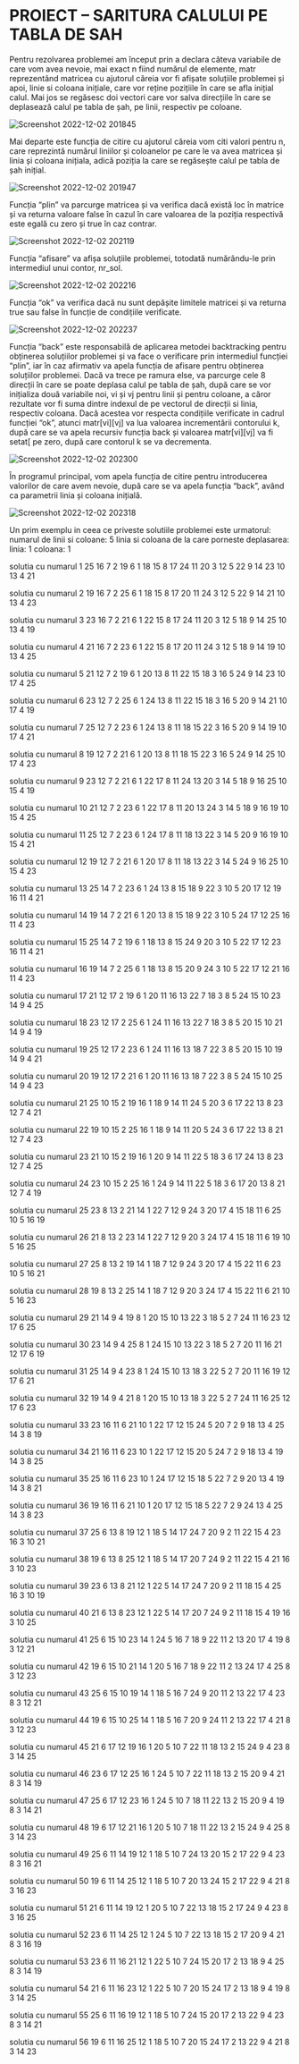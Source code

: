 # PROIECT – SARITURA CALULUI PE TABLA DE SAH

Pentru rezolvarea problemei am început prin a declara câteva variabile de care vom avea nevoie, mai exact n fiind numărul de elemente, matr reprezentând matricea cu ajutorul căreia vor fi afișate soluțiile problemei și apoi, linie si coloana inițiale, care vor reține pozițiile în care se afla inițial calul. Mai jos se regăsesc doi vectori care vor salva direcțiile în care se deplasează calul pe tabla de șah, pe linii, respectiv pe coloane.
 
![Screenshot 2022-12-02 201845](https://user-images.githubusercontent.com/88237942/205514805-d3747090-02b7-47a8-9f27-a85f24b6395c.png)

Mai departe este funcția de citire cu ajutorul căreia vom citi valori pentru n, care reprezintă numărul liniilor și coloanelor pe care le va avea matricea și linia și coloana inițiala, adică poziția la care se regăsește calul pe tabla de șah inițial.
 
![Screenshot 2022-12-02 201947](https://user-images.githubusercontent.com/88237942/205514817-11093a5f-b9e7-42d6-95ea-4f92b3f5e79a.png)


Funcția “plin” va parcurge matricea și va verifica dacă există loc în matrice și va returna valoare false în cazul în care valoarea de la poziția respectivă este egală cu zero și true în caz contrar. 

![Screenshot 2022-12-02 202119](https://user-images.githubusercontent.com/88237942/205514823-c7cef8b6-7cef-463a-8f5a-751ac4f06048.png)

Funcția “afisare” va afișa soluțiile problemei, totodată numărându-le prin intermediul unui contor, nr_sol.

![Screenshot 2022-12-02 202216](https://user-images.githubusercontent.com/88237942/205514827-804a01e9-fafd-4fe3-9cce-161c9ca671ac.png)

Funcția  “ok” va verifica dacă nu sunt depășite limitele matricei și va returna true sau false în funcție de condițiile verificate.

![Screenshot 2022-12-02 202237](https://user-images.githubusercontent.com/88237942/205514832-8888116f-7177-4d26-9c9b-1b0b7d176143.png)

Funcția “back” este responsabilă de aplicarea metodei backtracking pentru obținerea soluțiilor problemei și va face o verificare prin intermediul funcției “plin”, iar în caz afirmativ va apela funcția de afisare pentru obținerea soluțiilor problemei. Dacă va trece pe ramura else, va parcurge cele 8 direcții în care se poate deplasa calul pe tabla de șah, după care se vor inițializa două variabile noi, vi și vj pentru linii și pentru coloane, a căror rezultate vor fi suma dintre indexul de pe vectorul de direcții si linia, respectiv coloana. Dacă acestea vor respecta condițiile verificate in cadrul funcției “ok”, atunci matr[vi][vj] va lua valoarea incrementării contorului k, după care se va apela recursiv funcția back și valoarea matr[vi][vj]  va fi setat[ pe zero, după care contorul k se va decrementa.

![Screenshot 2022-12-02 202300](https://user-images.githubusercontent.com/88237942/205514836-9e93349e-95c4-47e0-9c29-bb520c2afb2b.png)

În programul principal, vom apela funcția de citire pentru introducerea valorilor de care avem nevoie,  după care se va apela funcția “back”, având ca parametrii linia și coloana inițială. 
 
 ![Screenshot 2022-12-02 202318](https://user-images.githubusercontent.com/88237942/205514842-34148f4c-9e33-4012-8c8e-7b4917eea453.png)
 
 Un prim exemplu in ceea ce priveste solutiile problemei este urmatorul:
 numarul de linii si coloane: 5
linia si coloana de la care porneste deplasarea:
linia: 1
coloana: 1

solutia cu numarul 1
25      16      7       2       19
6       1       18      15      8
17      24      11      20      3
12      5       22      9       14
23      10      13      4       21



solutia cu numarul 2
19      16      7       2       25
6       1       18      15      8
17      20      11      24      3
12      5       22      9       14
21      10      13      4       23



solutia cu numarul 3
23      16      7       2       21
6       1       22      15      8
17      24      11      20      3
12      5       18      9       14
25      10      13      4       19



solutia cu numarul 4
21      16      7       2       23
6       1       22      15      8
17      20      11      24      3
12      5       18      9       14
19      10      13      4       25



solutia cu numarul 5
21      12      7       2       19
6       1       20      13      8
11      22      15      18      3
16      5       24      9       14
23      10      17      4       25



solutia cu numarul 6
23      12      7       2       25
6       1       24      13      8
11      22      15      18      3
16      5       20      9       14
21      10      17      4       19



solutia cu numarul 7
25      12      7       2       23
6       1       24      13      8
11      18      15      22      3
16      5       20      9       14
19      10      17      4       21



solutia cu numarul 8
19      12      7       2       21
6       1       20      13      8
11      18      15      22      3
16      5       24      9       14
25      10      17      4       23



solutia cu numarul 9
23      12      7       2       21
6       1       22      17      8
11      24      13      20      3
14      5       18      9       16
25      10      15      4       19



solutia cu numarul 10
21      12      7       2       23
6       1       22      17      8
11      20      13      24      3
14      5       18      9       16
19      10      15      4       25



solutia cu numarul 11
25      12      7       2       23
6       1       24      17      8
11      18      13      22      3
14      5       20      9       16
19      10      15      4       21



solutia cu numarul 12
19      12      7       2       21
6       1       20      17      8
11      18      13      22      3
14      5       24      9       16
25      10      15      4       23



solutia cu numarul 13
25      14      7       2       23
6       1       24      13      8
15      18      9       22      3
10      5       20      17      12
19      16      11      4       21



solutia cu numarul 14
19      14      7       2       21
6       1       20      13      8
15      18      9       22      3
10      5       24      17      12
25      16      11      4       23



solutia cu numarul 15
25      14      7       2       19
6       1       18      13      8
15      24      9       20      3
10      5       22      17      12
23      16      11      4       21



solutia cu numarul 16
19      14      7       2       25
6       1       18      13      8
15      20      9       24      3
10      5       22      17      12
21      16      11      4       23



solutia cu numarul 17
21      12      17      2       19
6       1       20      11      16
13      22      7       18      3
8       5       24      15      10
23      14      9       4       25



solutia cu numarul 18
23      12      17      2       25
6       1       24      11      16
13      22      7       18      3
8       5       20      15      10
21      14      9       4       19



solutia cu numarul 19
25      12      17      2       23
6       1       24      11      16
13      18      7       22      3
8       5       20      15      10
19      14      9       4       21



solutia cu numarul 20
19      12      17      2       21
6       1       20      11      16
13      18      7       22      3
8       5       24      15      10
25      14      9       4       23



solutia cu numarul 21
25      10      15      2       19
16      1       18      9       14
11      24      5       20      3
6       17      22      13      8
23      12      7       4       21



solutia cu numarul 22
19      10      15      2       25
16      1       18      9       14
11      20      5       24      3
6       17      22      13      8
21      12      7       4       23



solutia cu numarul 23
21      10      15      2       19
16      1       20      9       14
11      22      5       18      3
6       17      24      13      8
23      12      7       4       25



solutia cu numarul 24
23      10      15      2       25
16      1       24      9       14
11      22      5       18      3
6       17      20      13      8
21      12      7       4       19



solutia cu numarul 25
23      8       13      2       21
14      1       22      7       12
9       24      3       20      17
4       15      18      11      6
25      10      5       16      19



solutia cu numarul 26
21      8       13      2       23
14      1       22      7       12
9       20      3       24      17
4       15      18      11      6
19      10      5       16      25



solutia cu numarul 27
25      8       13      2       19
14      1       18      7       12
9       24      3       20      17
4       15      22      11      6
23      10      5       16      21



solutia cu numarul 28
19      8       13      2       25
14      1       18      7       12
9       20      3       24      17
4       15      22      11      6
21      10      5       16      23



solutia cu numarul 29
21      14      9       4       19
8       1       20      15      10
13      22      3       18      5
2       7       24      11      16
23      12      17      6       25



solutia cu numarul 30
23      14      9       4       25
8       1       24      15      10
13      22      3       18      5
2       7       20      11      16
21      12      17      6       19



solutia cu numarul 31
25      14      9       4       23
8       1       24      15      10
13      18      3       22      5
2       7       20      11      16
19      12      17      6       21



solutia cu numarul 32
19      14      9       4       21
8       1       20      15      10
13      18      3       22      5
2       7       24      11      16
25      12      17      6       23



solutia cu numarul 33
23      16      11      6       21
10      1       22      17      12
15      24      5       20      7
2       9       18      13      4
25      14      3       8       19



solutia cu numarul 34
21      16      11      6       23
10      1       22      17      12
15      20      5       24      7
2       9       18      13      4
19      14      3       8       25



solutia cu numarul 35
25      16      11      6       23
10      1       24      17      12
15      18      5       22      7
2       9       20      13      4
19      14      3       8       21



solutia cu numarul 36
19      16      11      6       21
10      1       20      17      12
15      18      5       22      7
2       9       24      13      4
25      14      3       8       23



solutia cu numarul 37
25      6       13      8       19
12      1       18      5       14
17      24      7       20      9
2       11      22      15      4
23      16      3       10      21



solutia cu numarul 38
19      6       13      8       25
12      1       18      5       14
17      20      7       24      9
2       11      22      15      4
21      16      3       10      23



solutia cu numarul 39
23      6       13      8       21
12      1       22      5       14
17      24      7       20      9
2       11      18      15      4
25      16      3       10      19



solutia cu numarul 40
21      6       13      8       23
12      1       22      5       14
17      20      7       24      9
2       11      18      15      4
19      16      3       10      25



solutia cu numarul 41
25      6       15      10      23
14      1       24      5       16
7       18      9       22      11
2       13      20      17      4
19      8       3       12      21



solutia cu numarul 42
19      6       15      10      21
14      1       20      5       16
7       18      9       22      11
2       13      24      17      4
25      8       3       12      23



solutia cu numarul 43
25      6       15      10      19
14      1       18      5       16
7       24      9       20      11
2       13      22      17      4
23      8       3       12      21



solutia cu numarul 44
19      6       15      10      25
14      1       18      5       16
7       20      9       24      11
2       13      22      17      4
21      8       3       12      23



solutia cu numarul 45
21      6       17      12      19
16      1       20      5       10
7       22      11      18      13
2       15      24      9       4
23      8       3       14      25



solutia cu numarul 46
23      6       17      12      25
16      1       24      5       10
7       22      11      18      13
2       15      20      9       4
21      8       3       14      19



solutia cu numarul 47
25      6       17      12      23
16      1       24      5       10
7       18      11      22      13
2       15      20      9       4
19      8       3       14      21



solutia cu numarul 48
19      6       17      12      21
16      1       20      5       10
7       18      11      22      13
2       15      24      9       4
25      8       3       14      23



solutia cu numarul 49
25      6       11      14      19
12      1       18      5       10
7       24      13      20      15
2       17      22      9       4
23      8       3       16      21



solutia cu numarul 50
19      6       11      14      25
12      1       18      5       10
7       20      13      24      15
2       17      22      9       4
21      8       3       16      23



solutia cu numarul 51
21      6       11      14      19
12      1       20      5       10
7       22      13      18      15
2       17      24      9       4
23      8       3       16      25



solutia cu numarul 52
23      6       11      14      25
12      1       24      5       10
7       22      13      18      15
2       17      20      9       4
21      8       3       16      19



solutia cu numarul 53
23      6       11      16      21
12      1       22      5       10
7       24      15      20      17
2       13      18      9       4
25      8       3       14      19



solutia cu numarul 54
21      6       11      16      23
12      1       22      5       10
7       20      15      24      17
2       13      18      9       4
19      8       3       14      25



solutia cu numarul 55
25      6       11      16      19
12      1       18      5       10
7       24      15      20      17
2       13      22      9       4
23      8       3       14      21



solutia cu numarul 56
19      6       11      16      25
12      1       18      5       10
7       20      15      24      17
2       13      22      9       4
21      8       3       14      23


